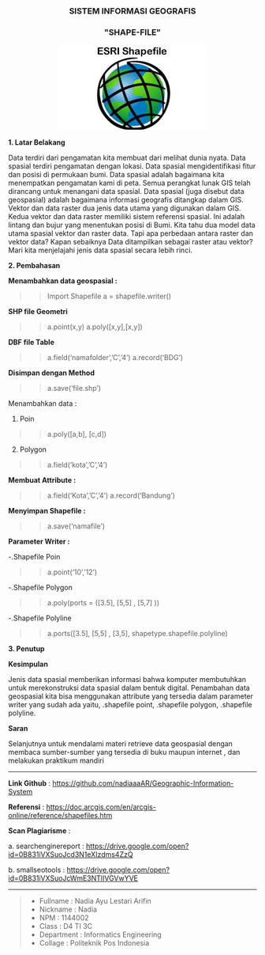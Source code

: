 <h3 align="center">SISTEM INFORMASI GEOGRAFIS</h3>
<h3 align="center">
"SHAPE-FILE"
</h3>


<p align="center">
  <img src="https://github.com/nadiaaaAR/Geographic-Information-System/blob/master/img/5.png">
</p>


**1. Latar Belakang**

Data terdiri dari pengamatan kita membuat dari melihat dunia nyata. Data spasial terdiri pengamatan dengan lokasi. Data spasial mengidentifikasi fitur dan posisi di permukaan bumi. Data spasial adalah bagaimana kita menempatkan pengamatan kami di peta. Semua perangkat lunak GIS telah dirancang untuk menangani data spasial. Data spasial (juga disebut data geospasial) adalah bagaimana informasi geografis ditangkap dalam GIS.  
Vektor dan data raster dua jenis data utama yang digunakan dalam GIS. Kedua vektor dan data raster memiliki sistem referensi spasial. Ini adalah lintang dan bujur yang menentukan posisi di Bumi. Kita tahu dua model data utama spasial vektor dan raster data. Tapi apa perbedaan antara raster dan vektor data? Kapan sebaiknya Data ditampilkan sebagai raster atau vektor? Mari kita menjelajahi jenis data spasial secara lebih rinci.


**2. Pembahasan**

**Menambahkan data geospasial :**

>>Import Shapefile
>>a = shapefile.writer()
	
**SHP file Geometri**
	
>>a.point(x,y)
>>a.poly([x,y],[x,y])

**DBF file Table**

>>a.field(‘namafolder’,’C’,’4’)
>>a.record(‘BDG’)

**Disimpan dengan Method**

>>a.save(‘file.shp’)

Menambahkan data :

1.	Poin<br>

>>a.poly([a,b], [c,d])

2.	Polygon<br>

>>a.field(‘kota’,’C’,’4’)

**Membuat Attribute :**
	
>>a.field(‘Kota’,’C’,’4’)
>>a.record(‘Bandung’)
	
**Menyimpan Shapefile :**

>>a.save(‘namafile’)

**Parameter Writer :**

-.Shapefile Poin

>>a.point(‘10’,’12’)

-.Shapefile Polygon
>>a.poly(ports = ([3.5], [5,5] , [5,7] ))

-.Shapefile Polyline	
>>a.ports([3.5], [5,5] , [3,5], shapetype.shapefile.polyline)




**3. Penutup**

**Kesimpulan**

Jenis data spasial memberikan informasi bahwa komputer membutuhkan untuk merekonstruksi data spasial dalam bentuk digital. Penambahan data geospasial kita bisa menggunakan attribute yang tersedia dalam parameter writer yang sudah ada yaitu, .shapefile point, .shapefile polygon, .shapefile polyline.

**Saran**

Selanjutnya untuk mendalami materi retrieve data geospasial dengan membaca sumber-sumber yang tersedia di buku maupun internet , dan melakukan praktikum mandiri

-------

**Link Github**               :  https://github.com/nadiaaaAR/Geographic-Information-System<br>

**Referensi**                 : https://doc.arcgis.com/en/arcgis-online/reference/shapefiles.htm<br>

**Scan Plagiarisme**          : <br>
   
a. searchenginereport   :   https://drive.google.com/open?id=0B831iVXSuoJcd3N1eXIzdms4ZzQ <br>
        
b. smallseotools        :   https://drive.google.com/open?id=0B831iVXSuoJcWmE3NTlIVGVwYVE <br>

  
-------

> - Fullname         : Nadia Ayu Lestari Arifin
> - Nickname         : Nadia
> - NPM              : 1144002
> - Class            : D4 TI 3C
> - Department       : Informatics Engineering
> - Collage          : Politeknik Pos Indonesia





